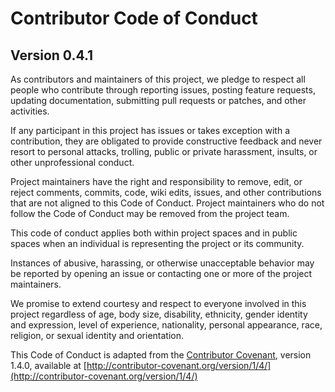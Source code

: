 # Contributor Code of Conduct
## Version 0.4.1

As contributors and maintainers of this project, we pledge to respect all people who contribute through reporting issues, posting feature requests, updating documentation, submitting pull requests or patches, and other activities.

If any participant in this project has issues or takes exception with a contribution, they are obligated to provide constructive feedback and never resort to personal attacks, trolling, public or private harassment, insults, or other unprofessional conduct.

Project maintainers have the right and responsibility to remove, edit, or reject comments, commits, code, wiki edits, issues, and other contributions that are not aligned to this Code of Conduct. Project maintainers who do not follow the Code of Conduct may be removed from the project team.

This code of conduct applies both within project spaces and in public spaces when an individual is representing the project or its community.

Instances of abusive, harassing, or otherwise unacceptable behavior may be reported by opening an issue or contacting one or more of the project maintainers.

We promise to extend courtesy and respect to everyone involved in this project regardless of age, body size, disability, ethnicity, gender identity and expression, level of experience, nationality, personal appearance, race, religion, or sexual identity and orientation.

This Code of Conduct is adapted from the [Contributor Covenant](http:contributor-covenant.org), version 1.4.0, available at [http://contributor-covenant.org/version/1/4/](http://contributor-covenant.org/version/1/4/)
